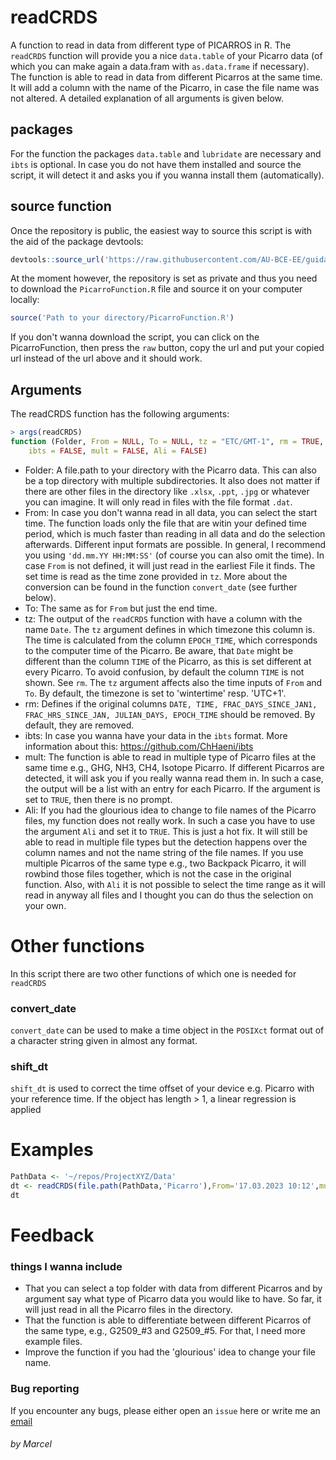 
# readCRDS #
A function to read in data from different type of PICARROS in R.
The `readCRDS` function will provide you a nice `data.table` of your Picarro data (of which you can make again a data.fram with `as.data.frame` if necessary). 
The function is able to read in data from different Picarros at the same time. It will add a column with the name of the Picarro, in case the file name was not altered. A detailed explanation of all arguments is given below.

## packages ##
For the function the packages `data.table` and `lubridate` are necessary and `ibts` is optional. In case you do not have them installed and source the script, it will detect it and asks you if you wanna install them (automatically).

## source function ##
Once the repository is public, the easiest way to source this script is with the aid of the package devtools:
```R
devtools::source_url('https://raw.githubusercontent.com/AU-BCE-EE/guidance/main/Picarro/PicarroFunction.R')
```
At the moment however, the repository is set as private and thus you need to download the `PicarroFunction.R` file and source it on your computer locally:
```R
source('Path to your directory/PicarroFunction.R')
```
If you don't wanna download the script, you can click on the PicarroFunction, then press the `raw` button, copy the url and put your copied url instead of the url above and it should work.

## Arguments ##
The readCRDS function has the following arguments:
```R
> args(readCRDS)
function (Folder, From = NULL, To = NULL, tz = "ETC/GMT-1", rm = TRUE, 
    ibts = FALSE, mult = FALSE, Ali = FALSE)
```
- Folder: A file.path to your directory with the Picarro data. This can also be a top directory with multiple subdirectories. It also does not matter if there are other files in the directory like `.xlsx`, `.ppt`, `.jpg` or whatever you can imagine. It will only read in files with the file format `.dat`.
- From: In case you don't wanna read in all data, you can select the start time. The function loads only the file that are witin your defined time period, which is much faster than reading in all data and do the selection afterwards. Different input formats are possible. In general, I recommend you using `'dd.mm.YY HH:MM:SS'` (of course you can also omit the time). In case `From` is not defined, it will just read in the earliest File it finds. The set time is read as the time zone provided in `tz`. More about the conversion can be found in the function `convert_date` (see further below).
- To: The same as for `From` but just the end time.
- tz: The output of the `readCRDS` function with have a column with the name `Date`. The `tz` argument defines in which timezone this column is. The time is calculated from the column `EPOCH_TIME`, which corresponds to the computer time of the Picarro. Be aware, that `Date` might be different than the column `TIME` of the Picarro, as this is set different at every Picarro. To avoid confusion, by default the column `TIME` is not shown. See `rm`. The `tz` argument affects also the time inputs of `From` and `To`. By default, the timezone is set to 'wintertime' resp. 'UTC+1'.
- rm: Defines if the original columns `DATE, TIME, FRAC_DAYS_SINCE_JAN1, FRAC_HRS_SINCE_JAN, JULIAN_DAYS, EPOCH_TIME` should be removed. By default, they are removed.
- ibts: In case you wanna have your data in the `ibts` format. More information about this: https://github.com/ChHaeni/ibts
- mult: The function is able to read in multiple type of Picarro files at the same time e.g., GHG, NH3, CH4, Isotope Picarro. If different Picarros are detected, it will ask you if you really wanna read them in. In such a case, the output will be a list with an entry for each Picarro. If the argument is set to `TRUE`, then there is no prompt.
- Ali: If you had the glourious idea to change to file names of the Picarro files, my function does not really work. In such a case you have to use the argument `Ali` and set it to `TRUE`. This is just a hot fix. It will still be able to read in multiple file types but the detection happens over the column names and not the name string of the file names. If you use multiple Picarros of the same type e.g., two Backpack Picarro, it will rowbind those files together, which is not the case in the original function. Also, with `Ali` it is not possible to select the time range as it will read in anyway all files and I thought you can do thus the selection on your own.

# Other functions #
In this script there are two other functions of which one is needed for `readCRDS`

### convert_date ###
`convert_date` can be used to make a time object in the `POSIXct` format out of a character string given in almost any format.

### shift_dt ###
`shift_dt` is used to correct the time offset of your device e.g. Picarro with your reference time. If the object has length > 1, a linear regression is applied


# Examples #
```R
PathData <- '~/repos/ProjectXYZ/Data'
dt <- readCRDS(file.path(PathData,'Picarro'),From='17.03.2023 10:12',mult=TRUE)
dt
```

# Feedback #
### things I wanna include ###
- That you can select a top folder with data from different Picarros and by argument say what type of Picarro data you would like to have. So far, it will just read in all the Picarro files in the directory. 
- That the function is able to differentiate between different Picarros of the same type, e.g., G2509_#3 and G2509_#5. For that, I need more example files.
- Improve the function if you had the 'glourious' idea to change your file name.

### Bug reporting ###
If you encounter any bugs, please either open an `issue` here or write me an <a href='mailto:mb@bce.au.dk'>email</a>

<h6> by Marcel